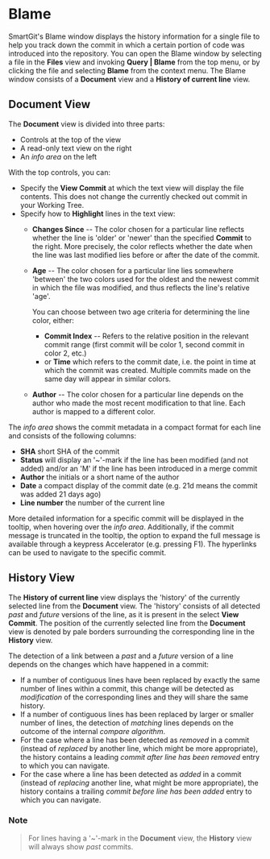 # Blame

SmartGit's Blame window displays the history information for a single file to help you track down the commit in which a certain portion of code was introduced into the repository.
You can open the Blame window by selecting a file in the **Files** view and invoking **Query \| Blame** from the top menu, or by clicking the file and selecting **Blame** from the context menu.
The Blame window consists of a **Document** view and a **History of current line** view.

## Document View

The **Document** view is divided into three parts:

- Controls at the top of the view
- A read-only text view on the right
- An *info area* on the left

With the top controls, you can:

- Specify the **View Commit** at which the text view will display the file contents. This does not change the currently checked out commit in your Working Tree.
- Specify how to **Highlight** lines in the text view:
    - **Changes Since** -- The color chosen for a particular line reflects whether the line is 'older' or 'newer' than the specified **Commit** to the right.
      More precisely, the color reflects whether the date when the line was last modified lies before or after the date of the commit.
    - **Age** -- The color chosen for a particular line lies somewhere 'between' the two colors used for the oldest and the newest commit in which the file was modified, and thus reflects the line's relative 'age'.

      You can choose between two age criteria for determining the line color, either:
        - **Commit Index** -- Refers to the relative position in the relevant commit range (first commit will be color 1, second commit in color 2, etc.)
        - or **Time** which refers to the commit date, i.e. the point in time at which the commit was created. Multiple commits made on the same day will appear in similar colors.
    - **Author** -- The color chosen for a particular line depends on the author who made the most recent modification to that line. Each author is mapped to a different color.

The *info area* shows the commit metadata in a compact format for each line and consists of the following columns:

- **SHA** short SHA of the commit
- **Status** will display an '\~'-mark if the line has been modified (and not added) and/or an 'M' if the line has been introduced in a merge commit
- **Author** the initials or a short name of the author
- **Date** a compact display of the commit date (e.g. 21d means the commit was added 21 days ago)
- **Line number** the number of the current line

More detailed information for a specific commit will be displayed in the tooltip, when hovering over the *info area*.
Additionally, if the commit message is truncated in the tooltip, the option to expand the full message is available through a keypress Accelerator (e.g. pressing F1).
The hyperlinks can be used to navigate to the specific commit.

## History View

The **History of current line** view displays the 'history' of the currently selected line from the **Document** view.
The 'history' consists of all detected *past* and *future* versions of the line, as it is present in the select **View Commit**.
The position of the currently selected line from the **Document** view is denoted by pale borders surrounding the corresponding line in the **History** view.

The detection of a link between a *past* and a *future* version of a line depends on the changes which have happened in a commit:

- If a number of contiguous lines have been replaced by exactly the same number of lines within a commit, this change will be detected as *modification* of the corresponding lines and they will share the same history.
- If a number of contiguous lines has been replaced by larger or smaller number of lines, the detection of *matching* lines depends on the outcome of the internal *compare algorithm*.
- For the case where a line has been detected as *removed* in a commit (instead of *replaced* by another line, which might be more appropriate), the history contains a leading *commit after line has been removed*
  entry to which you can navigate.
- For the case where a line has been detected as *added* in a commit (instead of *replacing* another line, what might be more appropriate), the history contains a trailing *commit before line has been added*
  entry to which you can navigate.

### Note

> For lines having a '\~'-mark in the **Document** view, the **History** view will always show *past* commits.

